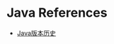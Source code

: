# Java References

- [Java版本历史](https://www.wikiwand.com/zh-cn/Java%E7%89%88%E6%9C%AC%E6%AD%B7%E5%8F%B2)
